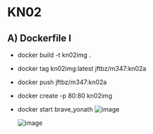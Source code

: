 # KN02
## A) Dockerfile I
- docker build -t kn02img .
- docker tag kn02img:latest jftbz/m347:kn02a
- docker push jftbz/m347:kn02a
- docker create -p 80:80 kn02img
- docker start brave_yonath
  ![image](https://github.com/tamagochu/m347/assets/112620658/872d8a05-4150-4139-9ae6-94a82568ed42)

  ![image](https://github.com/tamagochu/m347/assets/112620658/70f3b819-8cf4-44e6-b26b-af4283c53935)

